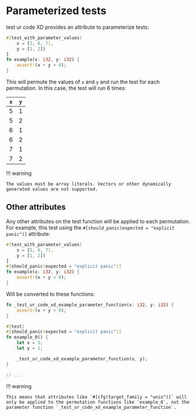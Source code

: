 <!--
Copyright (c) 2023 Sophie Katz

This file is part of test ur code XD.

test ur code XD is free software: you can redistribute it and/or modify it under the terms of the
GNU General Public License as published by the Free Software Foundation, either version 3 of the
License, or (at your option) any later version.

test ur code XD is distributed in the hope that it will be useful, but WITHOUT ANY WARRANTY; without
even the implied warranty of MERCHANTABILITY or FITNESS FOR A PARTICULAR PURPOSE. See the GNU
General Public License for more details.

You should have received a copy of the GNU General Public License along with test ur code XD. If
not, see <https://www.gnu.org/licenses/>.
-->

# Parameterized tests

test ur code XD provides an attribute to parameterize tests:

```rust
#[test_with_parameter_values(
    x = [5, 6, 7],
    y = [1, 2])
]
fn example(x: i32, y: i32) {
    assert!(x + y > 0);
}
```

This will permute the values of `x` and `y` and run the test for each permutation. In this case, the test will run 6 times:

| `x` | `y` |
| --- | --- |
| 5   | 1   |
| 5   | 2   |
| 6   | 1   |
| 6   | 2   |
| 7   | 1   |
| 7   | 2   |

!!! warning

    The values must be array literals. Vectors or other dynamically generated values are not supported.

## Other attributes

Any other attributes on the test function will be applied to each permutation. For example, this test using the `#[should_panic(expected = "explicit panic")]` attribute:

```rust hl_lines="5"
#[test_with_parameter_values(
    x = [5, 6, 7],
    y = [1, 2])
]
#[should_panic(expected = "explicit panic")]
fn example(x: i32, y: i32) {
    assert!(x + y < 0);
}
```

Will be converted to these functions:

```rust hl_lines="6"
fn _test_ur_code_xd_example_parameter_function(x: i32, y: i32) {
    assert!(x + y < 0);
}

#[test]
#[should_panic(expected = "explicit panic")]
fn example_0() {
    let x = 5;
    let y = 1;

    _test_ur_code_xd_example_parameter_function(x, y);
}

// ...
```

!!! warning

    This means that attributes like `#[cfg(target_family = "unix")]` will only be applied to the permutation functions like `example_0`, not the parameter function `_test_ur_code_xd_example_parameter_function`.
